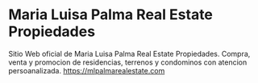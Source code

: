 # Maria Luisa Palma Real Estate Propiedades
Sitio Web oficial de Maria Luisa Palma Real Estate Propiedades.  Compra, venta y promocion de residencias, terrenos y condominos con atencion persoanalizada.
https://mlpalmarealestate.com

